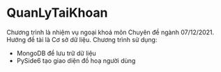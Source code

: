 # QuanLyTaiKhoan
Chương trình là nhiệm vụ ngoại khoá môn Chuyên đề ngành 07/12/2021.
Hướng đề tài là Cơ sở dữ liệu.
Chương trình sử dụng:
- MongoDB để lưu trữ dữ liệu
- PySide6 tạo giao diện đồ hoạ người dùng
